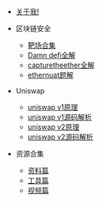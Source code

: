 * [关于我!](./docs/me.md)
  
* 区块链安全

  * [靶场合集](./docs/靶场合集.md)
  * [Damn defi全解](./docs/bachangwp/Damn-defi题解.md)
  * [capturetheether全解](./docs/bachangwp/capturetheether题解.md)
  * [ethernuat题解](./docs/bachangwp/ethernaut题解/Elevator.md)

* Uniswap

  * [uniswap v1原理](./docs/Defi/uniswap/uniswapv1原理.md)
  * [uniswap v1源码解析](./docs/Defi/uniswap/uniswapv1源码解析.md)
  * [uniswap v2原理](./docs/Defi/uniswap/uniswapv2原理.md)
  * [uniswap v2源码解析](./docs/Defi/uniswap/uniswapv2源码解析.md)
  
* 资源合集

  * [资料篇](./docs/一些优质资料.md)
  * [工具篇](./docs/一些好用的工具.md)
  * [视频篇](./docs/一些好用的工具.md)
